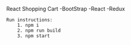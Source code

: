 React Shopping Cart
    -BootStrap
    -React
    -Redux
    
    Run instructions:
        1. npm i
        2. npm run build
        3. npm start